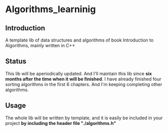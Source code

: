 # Algorithms_learninig
## Introduction
A template lib of data structures and algorithms of book Introduction to Algorithms, mainly written in C++

## Status
This lib will be aperiodically updated. And I'll maintain this lib since **six months after the time when it will be finished**.
I have already finished four sorting algorithms in the first 6 chapters. And I'm keeping completing other algorithms.

## Usage
The whole lib will be written by template, and it is easily be included in your project **by including the header file "./algorithms.h"**
